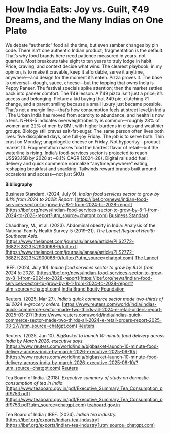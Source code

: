 # How India Eats: Joy vs. Guilt, ₹49 Dreams, and the Many Indias on One Plate


We debate “authentic” food all the time, but even sambar changes by pin code. There isn’t one authentic Indian product; fragmentation is the default. That’s why food brands here need patience measured in years, not quarters. Most breakouts take eight to ten years to truly lodge in habit. Price, craving, and context decide what wins. The clearest playbook, in my opinion, is to  make it cravable, keep it affordable, serve it anytime, anywhere—and design for the moment it’s eaten. Pizza proves it. The base is universal—dough, sauce, cheese—but the topping that owns India is Peppy Paneer. The festival specials spike attention; then the market settles back into paneer comfort. The ₹49 lesson. A ₹49 pizza isn’t just a price; it’s access and belonging. Picture a kid buying that ₹49 pie, clutching ₹1 change, and a parent smiling because a small luxury just became possible. That’s not a margin line—that’s how consumption feels at street level,in India .
The  Urban India has moved from scarcity to abundance, and health is now a lens. NFHS-5 indicates overweight/obesity is common—roughly 23% of women and 22% of men by BMI, with higher burdens in cities and wealthier groups. Biology still craves salt-fat-sugar. The same person often lives both lives: five disciplined days, one full-joy Friday. The job is to serve both. Thin crust on Monday; unapologetic cheese on Friday. Not hypocrisy—product-market fit.
 Fragmentation makes food the hardest flavor of retail—but the waterline is rising. India’s food-services sector is projected to reach US$93.16B by 2028 at ~8.1% CAGR (2024–28). Digital rails add fuel: delivery and quick commerce normalize “anytime/anywhere” eating, reshaping breakfast and snacking. Tailwinds reward brands built around occasions and access—not just SKUs

**Bibliography** 

Business Standard. (2024, July 9). *Indian food services sector to grow by 8.1% from 2024 to 2028: Report.* [https://ibef.org/news/indian-food-services-sector-to-grow-by-8-1-from-2024-to-2028-report](https://ibef.org/news/indian-food-services-sector-to-grow-by-8-1-from-2024-to-2028-report?utm_source=chatgpt.com)  [Business Standard](https://www.business-standard.com/industry/news/indian-food-services-sector-to-grow-by-8-1-from-2024-to-2028-report-124070900997_1.html?utm_source=chatgpt.com)

Chaudhary, M., et al. (2023). Abdominal obesity in India: Analysis of the National Family Health Survey-5 (2019–21). *The Lancet Regional Health – Southeast Asia.* [https://www.thelancet.com/journals/lansea/article/PIIS2772-3682%2823%2900068-9/fulltext](https://www.thelancet.com/journals/lansea/article/PIIS2772-3682%2823%2900068-9/fulltext?utm_source=chatgpt.com)  [The Lancet](https://www.thelancet.com/journals/lansea/article/PIIS2772-3682%2823%2900068-9/fulltext?utm_source=chatgpt.com)

IBEF. (2024, July 10). *Indian food services sector to grow by 8.1% from 2024 to 2028.* [https://ibef.org/news/indian-food-services-sector-to-grow-by-8-1-from-2024-to-2028-report](https://ibef.org/news/indian-food-services-sector-to-grow-by-8-1-from-2024-to-2028-report?utm_source=chatgpt.com)  [India Brand Equity Foundation](https://ibef.org/news/indian-food-services-sector-to-grow-by-8-1-from-2024-to-2028-report?utm_source=chatgpt.com)

Reuters. (2025, Mar 27). *India’s quick commerce sector made two-thirds of all 2024 e-grocery orders.* [https://www.reuters.com/world/india/indias-quick-commerce-sector-made-two-thirds-all-2024-e-retail-orders-report-2025-03-27/](https://www.reuters.com/world/india/indias-quick-commerce-sector-made-two-thirds-all-2024-e-retail-orders-report-2025-03-27/?utm_source=chatgpt.com)  [Reuters](https://www.reuters.com/world/india/indias-quick-commerce-sector-made-two-thirds-all-2024-e-retail-orders-report-2025-03-27/?utm_source=chatgpt.com)

Reuters. (2025, Jun 10). *BigBasket to launch 10-minute food delivery across India by March 2026, executive says.* [https://www.reuters.com/world/india/bigbasket-launch-10-minute-food-delivery-across-india-by-march-2026-executive-2025-06-10/](https://www.reuters.com/world/india/bigbasket-launch-10-minute-food-delivery-across-india-by-march-2026-executive-2025-06-10/?utm_source=chatgpt.com)  [Reuters](https://www.reuters.com/world/india/bigbasket-launch-10-minute-food-delivery-across-india-by-march-2026-executive-2025-06-10/?utm_source=chatgpt.com)

Tea Board of India. (2018). *Executive summary of study on domestic consumption of tea in India.* [https://www.teaboard.gov.in/pdf/Executive_Summary_Tea_Consumption_pdf9753.pdf](https://www.teaboard.gov.in/pdf/Executive_Summary_Tea_Consumption_pdf9753.pdf?utm_source=chatgpt.com)  [teaboard.gov.in](https://www.teaboard.gov.in/pdf/Executive_Summary_Tea_Consumption_pdf9753.pdf?utm_source=chatgpt.com)

Tea Board of India / IBEF. (2024). *Indian tea industry.* [https://ibef.org/exports/indian-tea-industry](https://ibef.org/exports/indian-tea-industry?utm_source=chatgpt.com)








